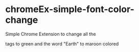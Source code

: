 # chromeEx-simple-font-color-change
 Simple Chrome Extension to change all the <p> tags to green and the word "Earth" to maroon colored

